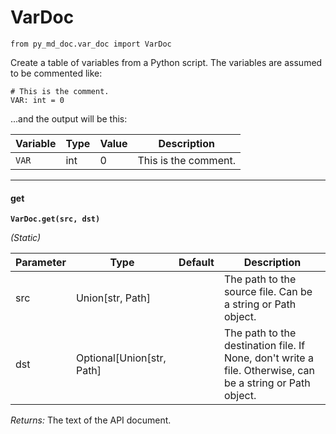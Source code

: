 # VarDoc

`from py_md_doc.var_doc import VarDoc`

Create a table of variables from a Python script. The variables are assumed to be commented like:

```
# This is the comment.
VAR: int = 0
```

...and the output will be this:

| Variable | Type | Value | Description |
| --- | --- | --- | --- |
| `VAR` | int | 0 | This is the comment. |

***

#### get

**`VarDoc.get(src, dst)`**

_(Static)_


| Parameter | Type | Default | Description |
| --- | --- | --- | --- |
| src |  Union[str, Path] |  | The path to the source file. Can be a string or Path object. |
| dst |  Optional[Union[str, Path] |  | The path to the destination file. If None, don't write a file. Otherwise, can be a string or Path object. |

_Returns:_  The text of the API document.

